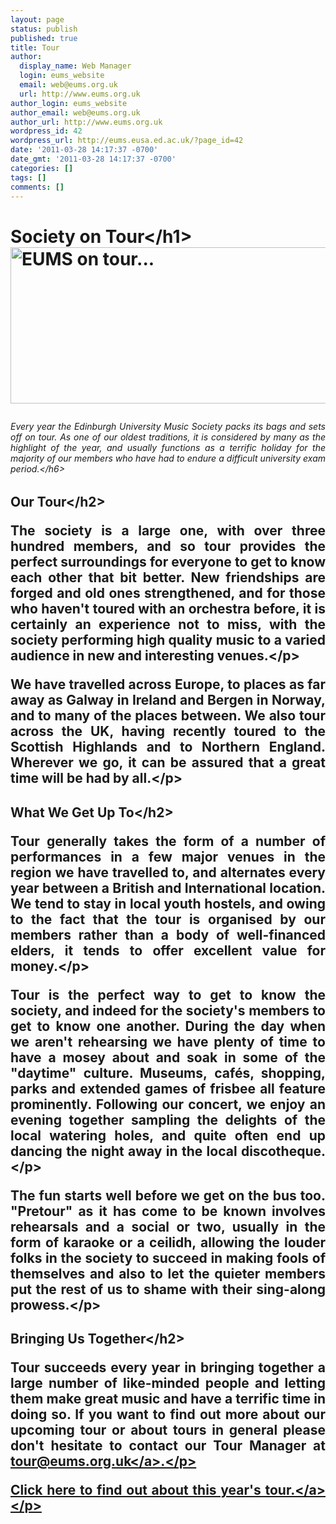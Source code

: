 ```yaml
---
layout: page
status: publish
published: true
title: Tour
author:
  display_name: Web Manager
  login: eums_website
  email: web@eums.org.uk
  url: http://www.eums.org.uk
author_login: eums_website
author_email: web@eums.org.uk
author_url: http://www.eums.org.uk
wordpress_id: 42
wordpress_url: http://eums.eusa.ed.ac.uk/?page_id=42
date: '2011-03-28 14:17:37 -0700'
date_gmt: '2011-03-28 14:17:37 -0700'
categories: []
tags: []
comments: []
---
```

<h1 style="text-align: justify;">Society on Tour<&#47;h1><br />
<img class="size-full wp-image-620" src="http:&#47;&#47;eums.eusa.ed.ac.uk&#47;wp-content&#47;uploads&#47;images&#47;w620&#47;tour10.jpg" alt="EUMS on tour..." width="620" height="250" &#47;></p>
<h6 style="text-align: justify;">Every year the Edinburgh University Music Society packs its bags and sets off on tour. As one of our oldest traditions, it is considered by many as the highlight of the year, and usually functions as a terrific holiday for the majority of our members who have had to endure a difficult university exam period.<&#47;h6></p>
<h2 style="text-align: justify;">Our Tour<&#47;h2></p>
<p style="text-align: justify;">The society is a large one, with over three hundred members, and so tour provides the perfect surroundings for everyone to get to know each other that bit better. New friendships are forged and old ones strengthened, and for those who haven't toured with an orchestra before, it is certainly an experience not to miss, with the society performing high quality music to a varied audience in new and interesting venues.<&#47;p></p>
<p style="text-align: justify;">We have travelled across Europe, to places as far away as Galway in Ireland and Bergen in Norway, and to many of the places between. We also tour across the UK, having recently toured to the Scottish Highlands and to Northern England. Wherever we go, it can be assured that a great time will be had by all.<&#47;p></p>
<h2 style="text-align: justify;">What We Get Up To<&#47;h2></p>
<p style="text-align: justify;">Tour generally takes the form of a number of performances in a few major venues in the region we have travelled to, and alternates every year between a British and International location. We tend to stay in local youth hostels, and owing to the fact that the tour is organised by our members rather than a body of well-financed elders, it tends to offer excellent value for money.<&#47;p></p>
<p style="text-align: justify;">Tour is the perfect way to get to know the society, and indeed for the society's members to get to know one another. During the day when we aren't rehearsing we have plenty of time to have a mosey about and soak in some of the "daytime" culture. Museums,&nbsp;caf&eacute;s, shopping, parks and extended games of frisbee all feature prominently. Following our concert, we enjoy an evening together sampling the delights of the local watering holes, and quite often end up dancing the night away in the local&nbsp;discotheque.<&#47;p></p>
<p style="text-align: justify;">The fun starts well before we get on the bus too. "Pretour" as it has come to be known involves rehearsals and a social or two, usually in the form of karaoke or a ceilidh, allowing the louder folks in the society to succeed in making fools of themselves and also to let the quieter members put the rest of us to shame with their sing-along prowess.<&#47;p></p>
<h2 style="text-align: justify;">Bringing Us Together<&#47;h2></p>
<p style="text-align: justify;">Tour succeeds every year in bringing together a large number of like-minded people and letting them make great music and have a terrific time in doing so. If you want to find out more about our upcoming tour or about tours in general please don't hesitate to contact our Tour Manager at <a title="Contact Us" href="mailto:tour@eums.org.uk" target="_blank">tour@eums.org.uk<&#47;a>.<&#47;p></p>
<p style="text-align: justify;"><a title="This year's tour details..." href="http:&#47;&#47;eums.eusa.ed.ac.uk&#47;events&#47;tours">Click here to find out about this year's tour.<&#47;a><&#47;p></p>
